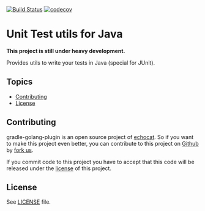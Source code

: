 [![Build Status](https://travis-ci.org/echocat/java-unit-test-utils.svg?branch=master)](https://travis-ci.org/echocat/java-unit-test-utils)
[![codecov](https://codecov.io/gh/echocat/java-unit-test-utils/branch/master/graph/badge.svg)](https://codecov.io/gh/echocat/java-unit-test-utils)

# Unit Test utils for Java

**This project is still under heavy development.**

Provides utils to write your tests in Java (special for JUnit).

## Topics

* [Contributing](#contributing)
* [License](#license)

## Contributing

gradle-golang-plugin is an open source project of [echocat](https://echocat.org). So if you want to make this project even better, you can
contribute to this project on [Github](https://github.com/echocat/gradle-golang-plugin) by
[fork us](https://github.com/echocat/gradle-golang-plugin/fork).

If you commit code to this project you have to accept that this code will be released under the [license](#license) of this project.

## License

See [LICENSE](LICENSE) file.
